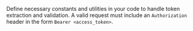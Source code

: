 Define necessary constants and utilities in your code to handle token extraction and validation. A valid request must include an `Authorization` header in the form `Bearer <access_token>`.
